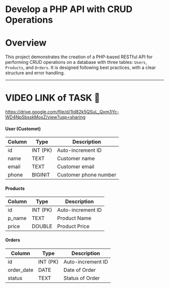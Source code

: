 # Develop a PHP API with CRUD Operations

# Overview

This project demonstrates the creation of a PHP-based RESTful API for performing CRUD operations on a database with three tables: `Users`, `Products`, and `Orders`. It is designed following best practices, with a clear structure and error handling.

---

# VIDEO LINK of TASK 🎥
https://drive.google.com/file/d/1Id82k5QSuL_Qxm3Yc-WD4NpSbsskMosZ/view?usp=sharing


#### User (Customet)
| Column  | Type         | Description          |
|---------|--------------|----------------------|
| id      | INT (PK)     | Auto-increment ID    |
| name    | TEXT         | Customer name        |
| email   | TEXT         | Customer email       |
| phone   | BIGINIT      | Customer phone number|

#### Products
| Column       | Type         | Description               |
|--------------|--------------|---------------------------|
| id           | INT (PK)     | Auto-increment ID         |
| p_name       | TEXT         | Product Name              |
| price        | DOUBLE       | Product Price             |

#### Orders
| Column         | Type         | Description                                   |
|----------------|--------------|-----------------------------------------------|
| id             | INT (PK)     | Auto-increment ID                             |
| order_date     | DATE         | Date of Order                                 |
| status         | TEXT         | Status of Order                               |

